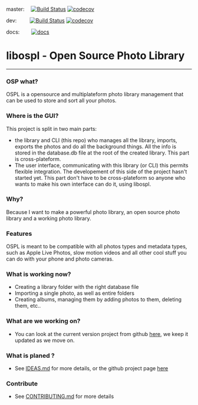 master:  [![Build Status](https://www.travis-ci.com/AngeloFrangione/libospl.svg?branch=master)](https://www.travis-ci.com/AngeloFrangione/libospl) [![codecov](https://codecov.io/gh/AngeloFrangione/libospl/branch/master/graph/badge.svg?token=53EckTgSg7)](https://codecov.io/gh/AngeloFrangione/libospl)

dev:     [![Build Status](https://www.travis-ci.com/AngeloFrangione/libospl.svg?branch=dev)](https://www.travis-ci.com/AngeloFrangione/libospl) [![codecov](https://codecov.io/gh/AngeloFrangione/libospl/branch/dev/graph/badge.svg?token=53EckTgSg7)](https://codecov.io/gh/AngeloFrangione/libospl)

docs:   [![docs](https://img.shields.io/badge/docs-libospl-success)](https://angelofrangione.github.io/libospl/) 


# libospl - Open Source Photo Library
----------------------------------------
### OSP what?
OSPL is a opensource and multiplateform photo library management that can be used to store and sort all your photos.

### Where is the GUI?
This project is split in two main parts:

* the library and CLI (this repo) who manages all the library, imports, exports the photos and do all the background things. All the info is stored in the database.db file at the root of the created library. This part is cross-plateform.
* The user interface, communicating with this library (or CLI) this permits flexible integration. The developement of this side of the project hasn't started yet. This part don't have to be cross-plateform so anyone who wants to make his own interface can do it, using libospl.

### Why?
Because I want to make a powerful photo library, an open source photo library and a working photo library.

### Features
OSPL is meant to be compatible with all photos types and metadata types, such as Apple Live Photos, slow motion videos and all other cool stuff you can do with your phone and photo cameras.

### What is working now?
- Creating a library folder with the right database file
- Importing a single photo, as well as entire folders
- Creating albums, managing them by adding photos to them, deleting them, etc..

### What are we working on?
- You can look at the current version project from github [here](https://github.com/AngeloFrangione/libospl/projects), we keep it updated as we move on.

### What is planed ?
- See [IDEAS.md](https://github.com/AngeloFrangione/libospl/blob/master/IDEAS.md) for more details, or the github project page [here](https://github.com/AngeloFrangione/libospl/projects)

### Contribute
- See [CONTRIBUTING.md](https://github.com/AngeloFrangione/libospl/blob/master/CONTRIBUTING.md) for more details

